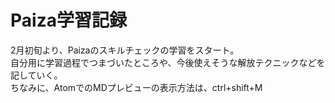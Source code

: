 # Paiza学習記録
2月初旬より、Paizaのスキルチェックの学習をスタート。  
自分用に学習過程でつまづいたところや、今後使えそうな解放テクニックなどを記していく。  
ちなみに、AtomでのMDプレビューの表示方法は、ctrl+shift+M
